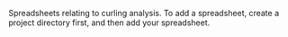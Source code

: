Spreadsheets relating to curling analysis. To add a spreadsheet, create a project directory first, and then add your spreadsheet.
